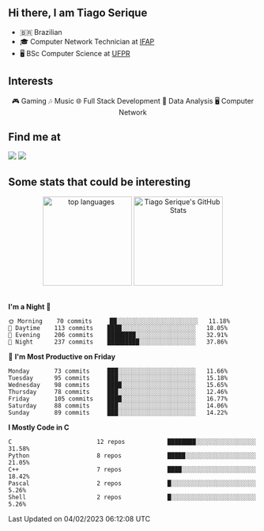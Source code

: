 
<h2> Hi there, I am Tiago Serique</h2>

<div>
	<ul>
		<li>🇧🇷 Brazilian</li>
		<li>🎓 Computer Network Technician at <a href="https://www.ifap.edu.br/">IFAP</a></li>
		<li>🖥️ BSc Computer Science at <a href="https://www.ufpr.br/portalufpr/">UFPR</a></li>
	</ul>
</div>


<h2>Interests</h2>

<div align="center">
	🎮 Gaming 🎶 Music 🌐 Full Stack Development 🎲 Data Analysis 🖥️ Computer Network
</div>

<h2>Find me at</h2>

<div>
	<a href="https://www.linkedin.com/in/tiago-serique"><img src="https://img.shields.io/badge/LinkedIn-0077B5?style=for-the-badge&logo=linkedin&logoColor=white"></a>
	<a href="https://www.instagram.com/tecseit/"><img src="https://img.shields.io/badge/Instagram-E4405F?style=for-the-badge&logo=instagram&logoColor=white"></a>
</div>

<h2>Some stats that could be interesting</h2>

<div align="center">
	<img height="180em" src="https://tiagoserique.vercel.app/api/top-langs/?layout=compact&theme=tokyonight&username=tiagoserique&langs_count=10&hide=makefile&exclude_repo=vim-mods" alt="top languages">
	<img height="180em" src="https://tiagoserique.vercel.app/api?username=tiagoserique&count_private=true&show_icons=true&theme=tokyonight&include_all_commits=true" alt="Tiago Serique's GitHub Stats">
</div> 

<br>

<!--START_SECTION:waka-->
**I'm a Night 🦉** 

```text
🌞 Morning    70 commits     ██░░░░░░░░░░░░░░░░░░░░░░░   11.18% 
🌆 Daytime    113 commits    ████░░░░░░░░░░░░░░░░░░░░░   18.05% 
🌃 Evening    206 commits    ████████░░░░░░░░░░░░░░░░░   32.91% 
🌙 Night      237 commits    █████████░░░░░░░░░░░░░░░░   37.86%

```
📅 **I'm Most Productive on Friday** 

```text
Monday       73 commits     ███░░░░░░░░░░░░░░░░░░░░░░   11.66% 
Tuesday      95 commits     ███░░░░░░░░░░░░░░░░░░░░░░   15.18% 
Wednesday    98 commits     ████░░░░░░░░░░░░░░░░░░░░░   15.65% 
Thursday     78 commits     ███░░░░░░░░░░░░░░░░░░░░░░   12.46% 
Friday       105 commits    ████░░░░░░░░░░░░░░░░░░░░░   16.77% 
Saturday     88 commits     ███░░░░░░░░░░░░░░░░░░░░░░   14.06% 
Sunday       89 commits     ███░░░░░░░░░░░░░░░░░░░░░░   14.22%

```


**I Mostly Code in C** 

```text
C                        12 repos            ████████░░░░░░░░░░░░░░░░░   31.58% 
Python                   8 repos             █████░░░░░░░░░░░░░░░░░░░░   21.05% 
C++                      7 repos             ████░░░░░░░░░░░░░░░░░░░░░   18.42% 
Pascal                   2 repos             █░░░░░░░░░░░░░░░░░░░░░░░░   5.26% 
Shell                    2 repos             █░░░░░░░░░░░░░░░░░░░░░░░░   5.26%

```



 Last Updated on 04/02/2023 06:12:08 UTC
<!--END_SECTION:waka-->
